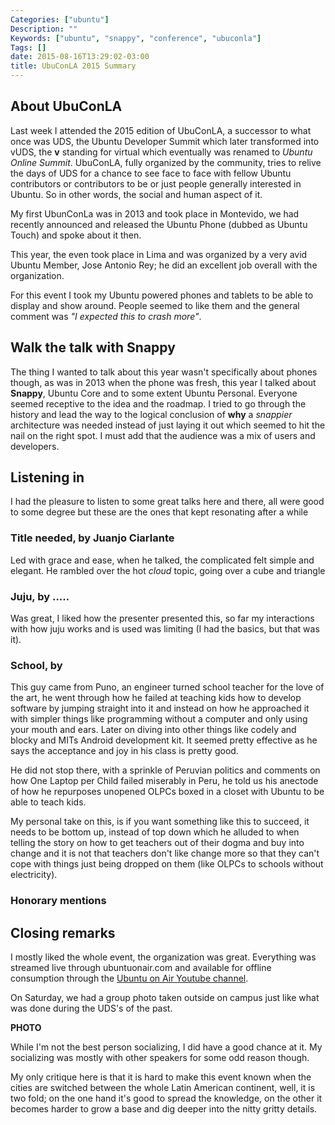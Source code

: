 ```yaml
---
Categories: ["ubuntu"]
Description: ""
Keywords: ["ubuntu", "snappy", "conference", "ubuconla"]
Tags: []
date: 2015-08-16T13:29:02-03:00
title: UbuConLA 2015 Summary
---
```


## About UbuConLA

Last week I attended the 2015 edition of UbuConLA, a successor to what once was
UDS, the Ubuntu Developer Summit which later transformed into vUDS, the **v**
standing for virtual which eventually was renamed to *Ubuntu Online Summit*.
UbuConLA, fully organized by the community, tries to relive the days of UDS for
a chance to see face to face with fellow Ubuntu contributors or contributors to
be or just people generally interested in Ubuntu. So in other words, the social
and human aspect of it.

My first UbunConLa was in 2013 and took place in Montevido, we had recently
announced and released the Ubuntu Phone (dubbed as Ubuntu Touch) and spoke
about it then.

This year, the even took place in Lima and was organized by a very avid Ubuntu
Member, Jose Antonio Rey; he did an excellent job overall with the
organization.

For this event I took my Ubuntu powered phones and tablets to be able to
display and show around. People seemed to like them and the general comment was
*"I expected this to crash more"*.


## Walk the talk with Snappy

The thing I wanted to talk about this year wasn't specifically about phones
though, as was in 2013 when the phone was fresh, this year I talked about
**Snappy**, Ubuntu Core and to some extent Ubuntu Personal. Everyone seemed
receptive to the idea and the roadmap. I tried to go through the history
and lead the way to the logical conclusion of **why** a *snappier*
architecture was needed instead of just laying it out which seemed to
hit the nail on the right spot. I must add that the audience was a mix of
users and developers.


## Listening in

I had the pleasure to listen to some great talks here and there, all were
good to some degree but these are the ones that kept resonating after a while

### Title needed, by Juanjo Ciarlante

Led with grace and ease, when he talked, the
complicated felt simple and elegant. He rambled over the hot *cloud* topic,
going over a cube and triangle

### Juju, by .....

Was great, I liked how the presenter presented this, so far my interactions
with how juju works and is used was limiting (I had the basics, but that
was it).

### School, by

This guy came from Puno, an engineer turned school teacher for the love of the
art, he went through how he failed at teaching kids how to develop software
by jumping straight into it and instead on how he approached it with simpler
things like programming without a computer and only using your mouth and ears.
Later on diving into other things like codely and blocky and MITs Android
development kit. It seemed pretty effective as he says the acceptance and joy in his class is
pretty good.

He did not stop there, with a sprinkle of Peruvian politics and comments on
how One Laptop per Child failed miserably in Peru, he told us his anectode of
how he repurposes unopened OLPCs boxed in a closet with Ubuntu to be able to
teach kids.

My personal take on this, is if you want something like this to succeed, it
needs to be bottom up, instead of top down which he alluded to when telling the
story on how to get teachers out of their dogma and buy into change and it is
not that teachers don't like change more so that they can't cope with things
just being dropped on them (like OLPCs to schools without electricity).

### Honorary mentions


## Closing remarks

I mostly liked the whole event, the organization was great. Everything was
streamed live through ubuntuonair.com and available for offline consumption
through the [Ubuntu on Air Youtube channel](https://youtube.com/ubuntuonair).

On Saturday, we had a group photo taken outside on campus just like what was
done during the UDS's of the past.

**PHOTO**

While I'm not the best person socializing, I did have a good chance at it.
My socializing was mostly with other speakers for some odd reason though.

My only critique here is that it is hard to make this event known when the
cities are switched between the whole Latin American continent, well, it is two
fold; on the one hand it's good to spread the knowledge, on the other it
becomes harder to grow a base and dig deeper into the nitty gritty details.
